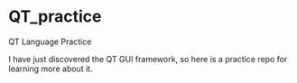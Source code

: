 # QT_practice
QT Language Practice

I have just discovered the QT GUI framework, so here is a practice repo for learning more about it.
